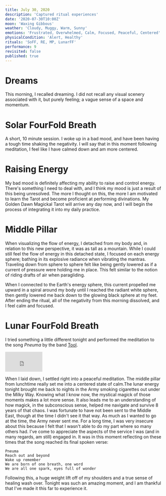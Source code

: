 ```yaml
---
title: July 30, 2020
description: 'Captured ritual experiences'
date: '2020-07-30T10:00Z'
moon: 'Waxing Gibbous'
weather: 'Cloudy, Muggy, Warm, Sunny'
emotions: 'Frustrated, Overwhelmed, Calm, Focused, Peaceful, Centered'
physicalCondition: 'Alert, Healthy'
rituals: 'SoFF, RE, MP, LunarFF'
performance: 9
revisited: false
published: true
---
```


# Dreams

This morning, I recalled dreaming. I did not recall any visual scenery associated with it, but purely feeling; a vague sense of a space and momentum.

# Solar FourFold Breath

A short, 10 minute session. I woke up in a bad mood, and have been having a tough time shaking the negativity. I will say that in this moment following meditation, I feel like I have calmed down and am more centered.

# Raising Energy

My bad mood is definitely affecting my ability to raise and control energy. There's something I need to deal with, and I think my mood is just a result of this being unresolved. The more I thought on this, the more I am motivated to learn the Tarot and become proficient at performing divinations. My Golden Dawn Magickal Tarot will arrive any day now, and I will begin the process of integrating it into my daily practice.

# Middle Pillar

When visualizing the flow of energy, I detached from my body and, in relation to this new perspective, it was as tall as a mountain. While I could still feel the flow of energy in this detached state, I focused on each energy sphere; bathing in its explosive radiance when vibrating the mantras. Traveling down from sphere to sphere felt like being gently lowered as if a current of pressure were holding me in place. This felt similar to the notion of riding drafts of air when paragliding.  

When I connected to the Earth's energy sphere, this current propelled me upward in a spiral around my body until I reached the radiant white sphere, then gently lowered me back down to the glowing black sphere at my feet. After ending the ritual, all of the negativity from this morning dissolved, and I feel calm and focused.

# Lunar FourFold Breath

I tried something a little different tonight and performed the meditation to the song *Pneuma* by the band [Tool](https://open.spotify.com/artist/2yEwvVSSSUkcLeSTNyHKh8?si=dgIBgJQ8S6G3OaxB_VrjiA).

<iframe src="https://open.spotify.com/embed/track/03sEzk1VyrUZSgyhoQR0LZ" width="120" height="64" frameborder="0" allowtransparency="true" allow="encrypted-media"></iframe>

When I laid down, I settled right into a peaceful meditation. The middle pillar from lunchtime really set me into a centered state of calm.The lunar energy tonight brought me back to nights in the Army smoking cigarettes out under the Milky Way. Knowing what I know now, the mystical magick of those moments makes a lot more sense. It also leads me to an understanding of how magick, in the subconscious sense, helped me navigate and survive 8 years of that chaos. I was fortunate to have not been sent to the Middle East, though at the time I didn't see it that way. As much as I wanted to go at the time, the Army never sent me. For a long time, I was very insecure about this because I felt that I wasn't able to do my part where so many others had. I've come to appreciate the aspects of the service I was (and in many regards, am still) engaged in. It was in this moment reflecting on these times that the song reached its final spoken verse:

```
Pneuma
Reach out and beyond
Wake up remember
We are born of one breath, one word
We are all one spark, eyes full of wonder
```

Following this, a huge weight lift off of my shoulders and a true sense of healing wash over. Tonight was such an amazing moment, and I am thankful that I've made it this far to experience it.